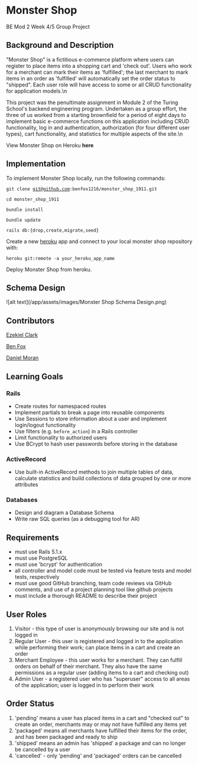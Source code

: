 # Monster Shop
BE Mod 2 Week 4/5 Group Project

## Background and Description

"Monster Shop" is a fictitious e-commerce platform where users can register to place items into a shopping cart and 'check out'. Users who work for a merchant can mark their items as 'fulfilled'; the last merchant to mark items in an order as 'fulfilled' will automatically set the order status to "shipped". Each user role will have access to some or all CRUD functionality for application models.\n

This project was the penultimate assignment in Module 2 of the Turing School's backend engineering program. Undertaken as a group effort, the three of us worked from a starting brownfield for a period of eight days to implement basic e-commerce functions on this application including CRUD functionality, log in and authentication, authorization (for four different user types), cart functionality, and statistics for multiple aspects of the site.\n

View Monster Shop on Heroku **here**

## Implementation

To implement Monster Shop locally, run the following commands:

<code>git clone git@github.com:benfox1216/monster_shop_1911.git</code>

<code>cd monster_shop_1911</code>

<code>bundle install</code>

<code>bundle update</code>

<code>rails db:{drop,create,migrate,seed}</code>

Create a new [heroku](https://id.heroku.com/login) app and connect to your local monster shop repository with:

<code>heroku git:remote -a your_heroku_app_name</code>

Deploy Monster Shop from heroku.

## Schema Design
![alt text](/app/assets/images/Monster Shop Schema Design.png)

## Contributors

[Ezekiel Clark](https://github.com/Yetidancer)

[Ben Fox](https://github.com/benfox1216)

[Daniel Moran](https://github.com/danmoran-pro)

## Learning Goals

### Rails
* Create routes for namespaced routes
* Implement partials to break a page into reusable components
* Use Sessions to store information about a user and implement login/logout functionality
* Use filters (e.g. `before_action`) in a Rails controller
* Limit functionality to authorized users
* Use BCrypt to hash user passwords before storing in the database

### ActiveRecord
* Use built-in ActiveRecord methods to join multiple tables of data, calculate statistics and build collections of data grouped by one or more attributes

### Databases
* Design and diagram a Database Schema
* Write raw SQL queries (as a debugging tool for AR)

## Requirements

- must use Rails 5.1.x
- must use PostgreSQL
- must use 'bcrypt' for authentication
- all controller and model code must be tested via feature tests and model tests, respectively
- must use good GitHub branching, team code reviews via GitHub comments, and use of a project planning tool like github projects
- must include a thorough README to describe their project

## User Roles

1. Visitor - this type of user is anonymously browsing our site and is not logged in
2. Regular User - this user is registered and logged in to the application while performing their work; can place items in a cart and create an order
3. Merchant Employee - this user works for a merchant. They can fulfill orders on behalf of their merchant. They also have the same permissions as a regular user (adding items to a cart and checking out)
4. Admin User - a registered user who has "superuser" access to all areas of the application; user is logged in to perform their work

## Order Status

1. 'pending' means a user has placed items in a cart and "checked out" to create an order, merchants may or may not have fulfilled any items yet
2. 'packaged' means all merchants have fulfilled their items for the order, and has been packaged and ready to ship
3. 'shipped' means an admin has 'shipped' a package and can no longer be cancelled by a user
4. 'cancelled' - only 'pending' and 'packaged' orders can be cancelled
